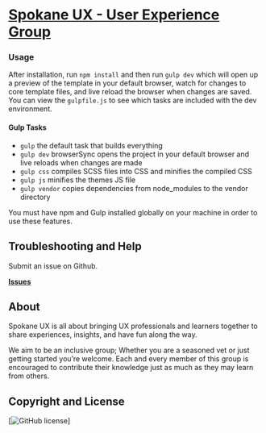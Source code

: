 # [Spokane UX - User Experience Group](http://spokaneux.com/)


### Usage

After installation, run `npm install` and then run `gulp dev` which will open up a preview of the template in your default browser, watch for changes to core template files, and live reload the browser when changes are saved. You can view the `gulpfile.js` to see which tasks are included with the dev environment.

#### Gulp Tasks

- `gulp` the default task that builds everything
- `gulp dev` browserSync opens the project in your default browser and live reloads when changes are made
- `gulp css` compiles SCSS files into CSS and minifies the compiled CSS
- `gulp js` minifies the themes JS file
- `gulp vendor` copies dependencies from node_modules to the vendor directory

You must have npm and Gulp installed globally on your machine in order to use these features.

## Troubleshooting and Help

Submit an issue on Github.

**[Issues](https://github.com/brentschneider/spokaneux/issues)**


## About

Spokane UX is all about bringing UX professionals and learners together to share experiences, insights, and have fun along the way.

We aim to be an inclusive group; Whether you are a seasoned vet or just getting started you’re welcome. Each and every member of this group is encouraged to contribute their knowledge just as much as they may learn from others.


## Copyright and License
[![GitHub license](https://img.shields.io/badge/license-MIT-blue.svg)]